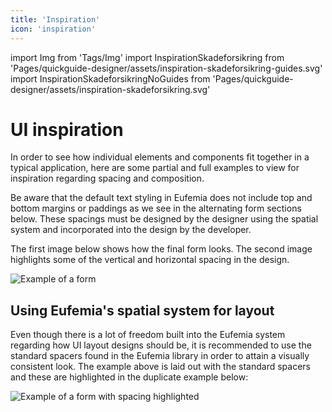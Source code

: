 ```yaml
---
title: 'Inspiration'
icon: 'inspiration'
---
```


import Img from 'Tags/Img'
import InspirationSkadeforsikring from 'Pages/quickguide-designer/assets/inspiration-skadeforsikring-guides.svg'
import InspirationSkadeforsikringNoGuides from 'Pages/quickguide-designer/assets/inspiration-skadeforsikring.svg'

# UI inspiration

In order to see how individual elements and components fit together in a typical application, here are some partial and full examples to view for inspiration regarding spacing and composition.

Be aware that the default text styling in Eufemia does not include top and bottom margins or paddings as we see in the alternating form sections below. These spacings must be designed by the designer using the spatial system and incorporated into the design by the developer.

The first image below shows how the final form looks. The second image highlights some of the vertical and horizontal spacing in the design.

<Img src={InspirationSkadeforsikringNoGuides} caption="Form example with alternating sections" alt="Example of a form" />

## Using Eufemia's spatial system for layout

Even though there is a lot of freedom built into the Eufemia system regarding how UI layout designs should be, it is recommended to use the standard spacers found in the Eufemia library in order to attain a visually consistent look. The example above is laid out with the standard spacers and these are highlighted in the duplicate example below:

<Img src={InspirationSkadeforsikring} caption="Form example with vertical spacing  and some horizontal highlighted" alt="Example of a form with spacing highlighted" />
